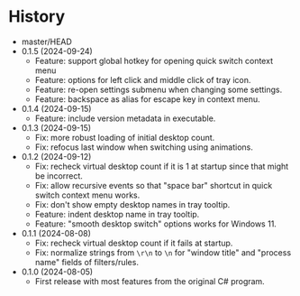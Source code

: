 # History

- master/HEAD
- 0.1.5 (2024-09-24)
  - Feature: support global hotkey for opening quick switch context menu
  - Feature: options for left click and middle click of tray icon.
  - Feature: re-open settings submenu when changing some settings.
  - Feature: backspace as alias for escape key in context menu.
- 0.1.4 (2024-09-15)
  - Feature: include version metadata in executable.
- 0.1.3 (2024-09-15)
  - Fix: more robust loading of initial desktop count.
  - Fix: refocus last window when switching using animations.
- 0.1.2 (2024-09-12)
  - Fix: recheck virtual desktop count if it is 1 at startup since that might be incorrect.
  - Fix: allow recursive events so that "space bar" shortcut in quick switch context menu works.
  - Fix: don't show empty desktop names in tray tooltip.
  - Feature: indent desktop name in tray tooltip.
  - Feature: "smooth desktop switch" options works for Windows 11.
- 0.1.1 (2024-08-08)
  - Fix: recheck virtual desktop count if it fails at startup.
  - Fix: normalize strings from `\r\n` to `\n` for "window title" and "process name" fields of filters/rules.
- 0.1.0 (2024-08-05)
  - First release with most features from the original C# program.
